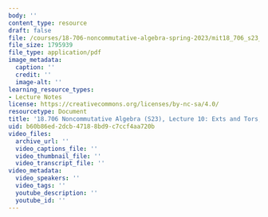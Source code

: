 ```yaml
---
body: ''
content_type: resource
draft: false
file: /courses/18-706-noncommutative-algebra-spring-2023/mit18_706_s23_lec10.pdf
file_size: 1795939
file_type: application/pdf
image_metadata:
  caption: ''
  credit: ''
  image-alt: ''
learning_resource_types:
- Lecture Notes
license: https://creativecommons.org/licenses/by-nc-sa/4.0/
resourcetype: Document
title: '18.706 Noncommutative Algebra (S23), Lecture 10: Exts and Tors, Resolutions'
uid: b60b86ed-2dcb-4718-8bd9-c7ccf4aa720b
video_files:
  archive_url: ''
  video_captions_file: ''
  video_thumbnail_file: ''
  video_transcript_file: ''
video_metadata:
  video_speakers: ''
  video_tags: ''
  youtube_description: ''
  youtube_id: ''
---
```

